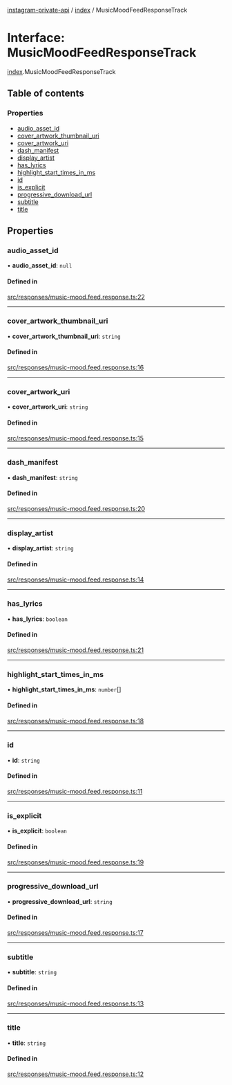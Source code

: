 [instagram-private-api](../../README.md) / [index](../../modules/index.md) / MusicMoodFeedResponseTrack

# Interface: MusicMoodFeedResponseTrack

[index](../../modules/index.md).MusicMoodFeedResponseTrack

## Table of contents

### Properties

- [audio\_asset\_id](MusicMoodFeedResponseTrack.md#audio_asset_id)
- [cover\_artwork\_thumbnail\_uri](MusicMoodFeedResponseTrack.md#cover_artwork_thumbnail_uri)
- [cover\_artwork\_uri](MusicMoodFeedResponseTrack.md#cover_artwork_uri)
- [dash\_manifest](MusicMoodFeedResponseTrack.md#dash_manifest)
- [display\_artist](MusicMoodFeedResponseTrack.md#display_artist)
- [has\_lyrics](MusicMoodFeedResponseTrack.md#has_lyrics)
- [highlight\_start\_times\_in\_ms](MusicMoodFeedResponseTrack.md#highlight_start_times_in_ms)
- [id](MusicMoodFeedResponseTrack.md#id)
- [is\_explicit](MusicMoodFeedResponseTrack.md#is_explicit)
- [progressive\_download\_url](MusicMoodFeedResponseTrack.md#progressive_download_url)
- [subtitle](MusicMoodFeedResponseTrack.md#subtitle)
- [title](MusicMoodFeedResponseTrack.md#title)

## Properties

### audio\_asset\_id

• **audio\_asset\_id**: ``null``

#### Defined in

[src/responses/music-mood.feed.response.ts:22](https://github.com/Nerixyz/instagram-private-api/blob/0e0721c/src/responses/music-mood.feed.response.ts#L22)

___

### cover\_artwork\_thumbnail\_uri

• **cover\_artwork\_thumbnail\_uri**: `string`

#### Defined in

[src/responses/music-mood.feed.response.ts:16](https://github.com/Nerixyz/instagram-private-api/blob/0e0721c/src/responses/music-mood.feed.response.ts#L16)

___

### cover\_artwork\_uri

• **cover\_artwork\_uri**: `string`

#### Defined in

[src/responses/music-mood.feed.response.ts:15](https://github.com/Nerixyz/instagram-private-api/blob/0e0721c/src/responses/music-mood.feed.response.ts#L15)

___

### dash\_manifest

• **dash\_manifest**: `string`

#### Defined in

[src/responses/music-mood.feed.response.ts:20](https://github.com/Nerixyz/instagram-private-api/blob/0e0721c/src/responses/music-mood.feed.response.ts#L20)

___

### display\_artist

• **display\_artist**: `string`

#### Defined in

[src/responses/music-mood.feed.response.ts:14](https://github.com/Nerixyz/instagram-private-api/blob/0e0721c/src/responses/music-mood.feed.response.ts#L14)

___

### has\_lyrics

• **has\_lyrics**: `boolean`

#### Defined in

[src/responses/music-mood.feed.response.ts:21](https://github.com/Nerixyz/instagram-private-api/blob/0e0721c/src/responses/music-mood.feed.response.ts#L21)

___

### highlight\_start\_times\_in\_ms

• **highlight\_start\_times\_in\_ms**: `number`[]

#### Defined in

[src/responses/music-mood.feed.response.ts:18](https://github.com/Nerixyz/instagram-private-api/blob/0e0721c/src/responses/music-mood.feed.response.ts#L18)

___

### id

• **id**: `string`

#### Defined in

[src/responses/music-mood.feed.response.ts:11](https://github.com/Nerixyz/instagram-private-api/blob/0e0721c/src/responses/music-mood.feed.response.ts#L11)

___

### is\_explicit

• **is\_explicit**: `boolean`

#### Defined in

[src/responses/music-mood.feed.response.ts:19](https://github.com/Nerixyz/instagram-private-api/blob/0e0721c/src/responses/music-mood.feed.response.ts#L19)

___

### progressive\_download\_url

• **progressive\_download\_url**: `string`

#### Defined in

[src/responses/music-mood.feed.response.ts:17](https://github.com/Nerixyz/instagram-private-api/blob/0e0721c/src/responses/music-mood.feed.response.ts#L17)

___

### subtitle

• **subtitle**: `string`

#### Defined in

[src/responses/music-mood.feed.response.ts:13](https://github.com/Nerixyz/instagram-private-api/blob/0e0721c/src/responses/music-mood.feed.response.ts#L13)

___

### title

• **title**: `string`

#### Defined in

[src/responses/music-mood.feed.response.ts:12](https://github.com/Nerixyz/instagram-private-api/blob/0e0721c/src/responses/music-mood.feed.response.ts#L12)
